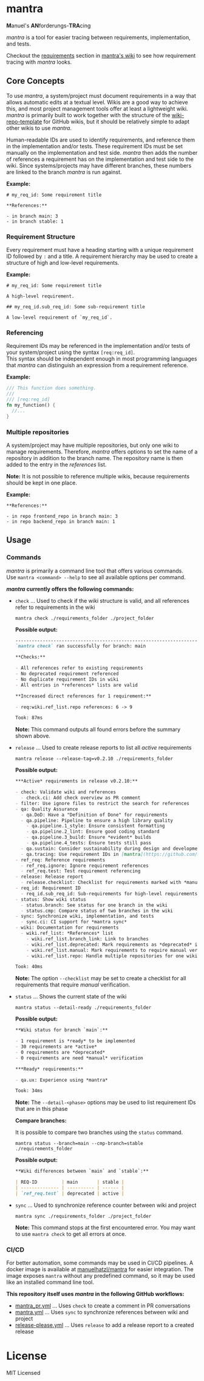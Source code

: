 # mantra

**M**anuel's **AN**forderungs-**TRA**cing

*mantra* is a tool for easier tracing between requirements, implementation, and tests.

Checkout the [requirements](https://github.com/mhatzl/mantra/wiki/5-Requirements) section in [mantra's wiki](https://github.com/mhatzl/mantra/wiki)
to see how requirement tracing with *mantra* looks.

## Core Concepts

To use *mantra*, a system/project must document requirements in a way that allows automatic edits at a textual level.
Wikis are a good way to achieve this, and most project management tools offer at least a lightweight wiki.
*mantra* is primarily built to work together with the structure of the [wiki-repo-template](https://github.com/mhatzl/wiki-repo-template) for GitHub wikis,
but it should be relatively simple to adapt other wikis to use *mantra*. 

Human-readable IDs are used to identify requirements, and reference them in the implementation and/or tests.
These requirement IDs must be set manually on the implementation and test side.
*mantra* then adds the number of references a requirement has on the implementation and test side to the wiki.
Since systems/projects may have different branches, these numbers are linked to the branch *mantra* is run against.

**Example:**

```
# my_req_id: Some requirement title

**References:**

- in branch main: 3
- in branch stable: 1
```

### Requirement Structure

Every requirement must have a heading starting with a unique requirement ID followed by `:` and a title.
A requirement hierarchy may be used to create a structure of high and low-level requirements.

**Example:**

```
# my_req_id: Some requirement title

A high-level requirement.

## my_req_id.sub_req_id: Some sub-requirement title

A low-level requirement of `my_req_id`.
```

### Referencing

Requirement IDs may be referenced in the implementation and/or tests of your system/project using the syntax `[req:req_id]`.\
This syntax should be independent enough in most programming languages that *mantra* can distinguish an expression from a requirement reference.

**Example:**

```rust
/// This function does something.
///
/// [req:req_id]
fn my_function() {
  //...
}
```

### Multiple repositories

A system/project may have multiple repositories, but only one wiki to manage requirements.
Therefore, *mantra* offers options to set the name of a repository in addition to the branch name.
The repository name is then added to the entry in the *references* list.

**Note:** It is not possible to reference multiple wikis, because requirements should be kept in one place.

**Example:**

```
**References:**

- in repo frontend_repo in branch main: 3
- in repo backend_repo in branch main: 1
```

## Usage
### Commands

*mantra* is primarily a command line tool that offers various commands.\
Use `mantra <command> --help` to see all available options per command.

***mantra* currently offers the following commands:**

- `check` ... Used to check if the wiki structure is valid, and all references refer to requirements in the wiki

  `mantra check ./requirements_folder ./project_folder`

  **Possible output:**

  ```md
  --------------------------------------------------------------------
  `mantra check` ran successfully for branch: main

  **Checks:**

  - All references refer to existing requirements
  - No deprecated requirement referenced
  - No duplicate requirement IDs in wiki
  - All entries in *references* lists are valid

  **Increased direct references for 1 requirement:**

  - req:wiki.ref_list.repo references: 6 -> 9

  Took: 87ms
  ```

  **Note:** This command outputs all found errors before the summary shown above.

- `release` ... Used to create release reports to list all *active* requirements

  `mantra release --release-tag=v0.2.10 ./requirements_folder`

  **Possible output:**

  ```md
  ***Active* requirements in release v0.2.10:**

  - check: Validate wiki and references
    - check.ci: Add check overview as PR comment
  - filter: Use ignore files to restrict the search for references
  - qa: Quality Assurance
    - qa.DoD: Have a "Definition of Done" for requirements
    - qa.pipeline: Pipeline to ensure a high library quality
      - qa.pipeline.1_style: Ensure consistent formatting
      - qa.pipeline.2_lint: Ensure good coding standard
      - qa.pipeline.3_build: Ensure *evident* builds
      - qa.pipeline.4_tests: Ensure tests still pass
    - qa.sustain: Consider sustainability during design and development
    - qa.tracing: Use requirement IDs in [mantra](https://github.com/mhatzl/mantra)
  - ref_req: Reference requirements
    - ref_req.ignore: Ignore requirement references
    - ref_req.test: Test requirement referencing
  - release: Release report
    - release.checklist: Checklist for requirements marked with *manual* flag
  - req_id: Requirement ID
    - req_id.sub_req_id: Sub-requirements for high-level requirements
  - status: Show wiki status
    - status.branch: See status for one branch in the wiki
    - status.cmp: Compare status of two branches in the wiki
  - sync: Synchronize wiki, implementation, and tests
    - sync.ci: CI support for *mantra sync*
  - wiki: Documentation for requirements
    - wiki.ref_list: *References* list
      - wiki.ref_list.branch_link: Link to branches
      - wiki.ref_list.deprecated: Mark requirements as *deprecated* in specific branches
      - wiki.ref_list.manual: Mark requirements to require manual verification
      - wiki.ref_list.repo: Handle multiple repositories for one wiki

  Took: 40ms
  ```

  **Note:** The option `--checklist` may be set to create a checklist for all requirements that require *manual* verification.

- `status` ... Shows the current state of the wiki

  `mantra status --detail-ready ./requirements_folder`

  **Possible output:**

  ```md
  **Wiki status for branch `main`:**

  - 1 requirement is *ready* to be implemented
  - 30 requirements are *active*
  - 0 requirements are *deprecated*
  - 0 requirements are need *manual* verification

  ***Ready* requirements:**

  - qa.ux: Experience using *mantra*

  Took: 34ms
  ```

  **Note:** The `--detail-<phase>` options may be used to list requirement IDs that are in this phase 

  **Compare branches:**

  It is possible to compare two branches using the `status` command.
  
  `mantra status --branch=main --cmp-branch=stable ./requirements_folder`

  **Possible output:**

  ```md
  **Wiki differences between `main` and `stable`:**

  | REQ-ID         | main       | stable |
  | -------------- | ---------- | ------ |
  | `ref_req.test` | deprecated | active |
  ```

- `sync` ... Used to synchronize reference counter between wiki and project

  `mantra sync ./requirements_folder ./project_folder`

  **Note:** This command stops at the first encountered error. You may want to use `mantra check` to get all errors at once.

### CI/CD

For better automation, some commands may be used in CI/CD pipelines.
A docker image is available at [manuelhatzl/mantra](https://hub.docker.com/r/manuelhatzl/mantra) for easier integration.
The image exposes `mantra` without any predefined command, so it may be used like an installed command line tool.

**This repository itself uses *mantra* in the following GitHub workflows:**

- [mantra_pr.yml](/.github/workflows/mantra_pr.yml) ... Uses `check` to create a comment in PR conversations
- [mantra.yml](/.github/workflows/mantra.yml) ... Uses `sync` to synchronize references between wiki and project
- [release-please.yml](.github/workflows/release-please.yml) ... Uses `release` to add a release report to a created release

# License

MIT Licensed
